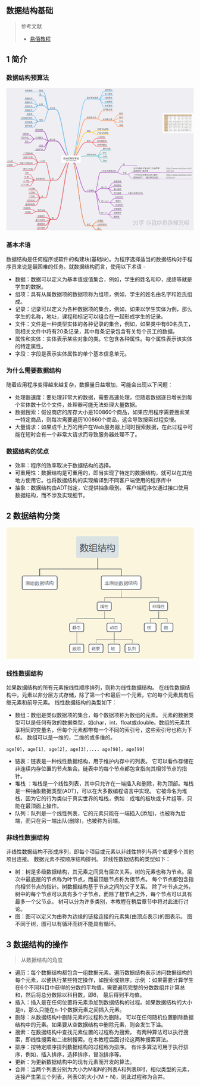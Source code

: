 ## 数据结构基础

> 参考文献
> * [易佰教程](https://www.yiibai.com/data_structure)

## 1 简介
### 数据结构预算法

![](数据结构与算法.jpeg)

###  基本术语

数据结构是任何程序或软件的构建块(基础块)。为程序选择适当的数据结构对于程序员来说是最困难的任务。就数据结构而言，使用以下术语 - 
* 数据：数据可以定义为基本值或值集合，例如，学生的姓名和ID，成绩等就是学生的数据。
* 组项：具有从属数据项的数据项称为组项，例如，学生的姓名由名字和姓氏组成。
* 记录：记录可以定义为各种数据项的集合，例如，如果以学生实体为例，那么学生的名称，地址，课程和标记可以组合在一起形成学生的记录。
* 文件：文件是一种类型实体的各种记录的集合，例如，如果类中有60名员工，则相关文件中将有20条记录，其中每条记录包含有关每个员工的数据。
* 属性和实体：实体表示某些对象的类。它包含各种属性。每个属性表示该实体的特定属性。
* 字段：字段是表示实体属性的单个基本信息单元。

### 为什么需要数据结构

随着应用程序变得越来越复杂，数据量日益增加，可能会出现以下问题：

* 处理器速度：要处理非常大的数据，需要高速处理，但随着数据逐日增长到每个实体数十亿个文件，处理器可能无法处理大量数据。
* 数据搜索：假设商店的库存大小是100860个商品，如果应用程序需要搜索某一特定商品，则每次需要遍历100860个商品，这会导致搜索过程变慢。
* 大量请求：如果成千上万的用户在Web服务器上同时搜索数据，在此过程中可能在短时会有一个非常大请求而导致服务器处理不了。

### 数据结构的优点

* 效率：程序的效率取决于数据结构的选择。 
* 可重用性：数据结构是可重用的，即当实现了特定的数据结构，就可以在其他地方使用它。也将数据结构的实现编译到不同客户端使用的程序库中
* 抽象：数据结构由ADT指定，它提供抽象级别。 客户端程序仅通过接口使用数据结构，而不涉及实现细节。


## 2 数据结构分类


![](2021-03-12-17-07-01.png)

### 线性数据结构

如果数据结构的所有元素按线性顺序排列，则称为线性数据结构。 在线性数据结构中，元素以非分层方式存储，除了第一个和最后一个元素，它的每个元素具有后继元素和前导元素。
线性数据结构的类型如下：

* 数组：数组是类似数据项的集合，每个数据项称为数组的元素。 元素的数据类型可以是任何有效的数据类型，如char，int，float或double。数组的元素共享相同的变量名，但每个元素都带有一个不同的索引号，这些索引号也称为下标。 数组可以是一维的，二维的或多维的。
```
age[0], age[1], age[2], age[3],.... age[98], age[99]
```

* 链表：链表是一种线性数据结构，用于维护内存中的列表。 它可以看作存储在非连续内存位置的节点集合。链表中的每个节点都包含指向其相邻节点的指针。
* 堆栈 ：堆栈是一个线性列表，其中只允许在一端插入和删除，称为顶部。堆栈是一种抽象数据类型(ADT)，可以在大多数编程语言中实现。 它被命名为堆栈，因为它的行为类似于真实世界的堆栈，例如：成堆的板块或卡片组等，只能在最顶面上操作。
* 队列：队列是一个线性列表，它的元素只能在一端插入(添加)，也被称为后端，而只在另一端出队(删除)，也被称为前端。

### 非线性数据结构

非线性数据结构不形成序列，即每个项目或元素以非线性排列与两个或更多个其他项目连接。 数据元素不按顺序结构排列。
非线性数据结构的类型如下：

* 树：树是多级数据结构，其元素之间具有层次关系，树的元素也称为节点。层次中最底层的节点称为叶节点，而最顶层节点称为根节点。 每个节点都包含指向相邻节点的指针。树数据结构基于节点之间的父子关系。 除了叶节点之外，树中的每个节点可以具有多个子节点，而除了根节点之外，每个节点可以具有最多一个父节点。 树可以分为许多类别，本教程在稍后章节中将对此进行讨论。
* 图：图可以定义为由称为边缘的链接连接的元素集(由顶点表示)的图表示。 图不同于树，图可以有循环而树不能具有循环。


## 3 数据结构的操作

> 从数据结构的角度

* 遍历：每个数据结构都包含一组数据元素。遍历数据结构表示访问数据结构的每个元素，以便执行某些特定操作，如搜索或排序。示例 ：如果需要计算学生在6个不同科目中获得的分数的平均值，需要遍历完整的分数数组并计算总和，然后将总分数除以科目数，即6， 最后得到平均值。
* 插入：插入是在任何位置将元素添加到数据结构的过程。如果数据结构的大小是n，那么只能在n-1个数据元素之间插入元素。
* 删除：从数据结构中删除元素的过程称为删除。 可以在任何随机位置删除数据结构中的元素。如果要从空数据结构中删除元素，则会发生下溢。
* 搜索：在数据结构中查找元素位置的过程称为搜索。 有两种算法可以执行搜索，即线性搜索和二进制搜索。在本教程后面讨论这两种搜索算法。
* 排序：按特定顺序排列数据结构的过程称为排序。 有许多算法可用于执行排序，例如，插入排序，选择排序，冒泡排序等。
* 更新：为更新数据结构中的现有元素而开发的算法。
* 合并：当两个列表分别为大小为M和N的列表A和列表B时，相似类型的元素，连接产生第三个列表，列表C的大小(M + N)，则此过程称为合并。





